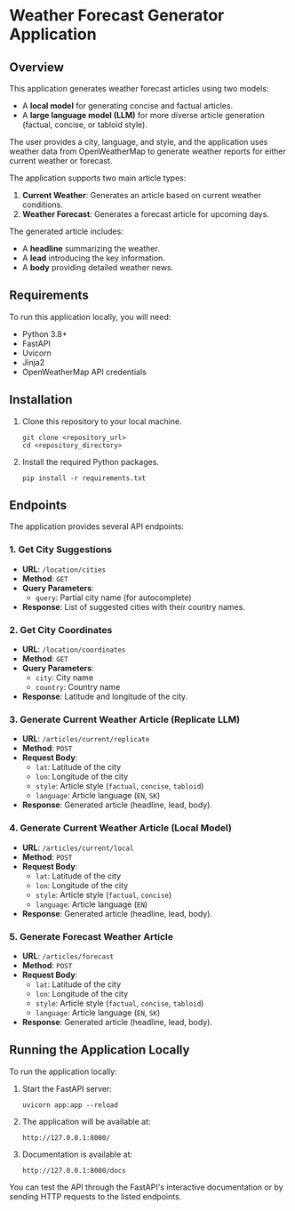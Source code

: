 
# Weather Forecast Generator Application

## Overview
This application generates weather forecast articles using two models: 
- A **local model** for generating concise and factual articles.
- A **large language model (LLM)** for more diverse article generation (factual, concise, or tabloid style).

The user provides a city, language, and style, and the application uses weather data from OpenWeatherMap to generate weather reports for either current weather or forecast. 

The application supports two main article types:
1. **Current Weather**: Generates an article based on current weather conditions.
2. **Weather Forecast**: Generates a forecast article for upcoming days.

The generated article includes:
- A **headline** summarizing the weather.
- A **lead** introducing the key information.
- A **body** providing detailed weather news.

## Requirements
To run this application locally, you will need:
- Python 3.8+
- FastAPI
- Uvicorn
- Jinja2
- OpenWeatherMap API credentials

## Installation
1. Clone this repository to your local machine.
   ```
   git clone <repository_url>
   cd <repository_directory>
   ```

2. Install the required Python packages.
   ```
   pip install -r requirements.txt
   ```

## Endpoints
The application provides several API endpoints:

### 1. Get City Suggestions
   - **URL**: `/location/cities`
   - **Method**: `GET`
   - **Query Parameters**:
     - `query`: Partial city name (for autocomplete)
   - **Response**: List of suggested cities with their country names.

### 2. Get City Coordinates
   - **URL**: `/location/coordinates`
   - **Method**: `GET`
   - **Query Parameters**:
     - `city`: City name
     - `country`: Country name
   - **Response**: Latitude and longitude of the city.

### 3. Generate Current Weather Article (Replicate LLM)
   - **URL**: `/articles/current/replicate`
   - **Method**: `POST`
   - **Request Body**:
     - `lat`: Latitude of the city
     - `lon`: Longitude of the city
     - `style`: Article style (`factual`, `concise`, `tabloid`)
     - `language`: Article language (`EN`, `SK`)
   - **Response**: Generated article (headline, lead, body).

### 4. Generate Current Weather Article (Local Model)
   - **URL**: `/articles/current/local`
   - **Method**: `POST`
   - **Request Body**:
     - `lat`: Latitude of the city
     - `lon`: Longitude of the city
     - `style`: Article style (`factual`, `concise`)
     - `language`: Article language (`EN`)
   - **Response**: Generated article (headline, lead, body).

### 5. Generate Forecast Weather Article
   - **URL**: `/articles/forecast`
   - **Method**: `POST`
   - **Request Body**:
     - `lat`: Latitude of the city
     - `lon`: Longitude of the city
     - `style`: Article style (`factual`, `concise`, `tabloid`)
     - `language`: Article language (`EN`, `SK`)
   - **Response**: Generated article (headline, lead, body).

## Running the Application Locally
To run the application locally:

1. Start the FastAPI server:
   ```
   uvicorn app:app --reload
   ```

2. The application will be available at:
   ```
   http://127.0.0.1:8000/
   ```

3. Documentation is available at:
   ```
   http://127.0.0.1:8000/docs
   ```

You can test the API through the FastAPI's interactive documentation or by sending HTTP requests to the listed endpoints.
